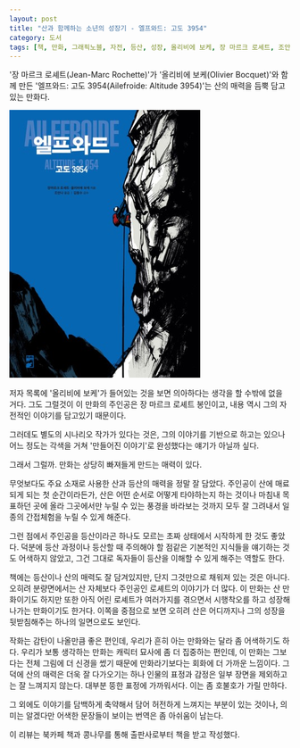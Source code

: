 ```yaml
---
layout: post
title: "산과 함께하는 소년의 성장기 - 엘프와드: 고도 3954"
category: 도서
tags: [책, 만화, 그래픽노블, 자전, 등산, 성장, 올리비에 보케, 장 마르크 로셰트, 조안나, 김동수, 리리, 북카페 책과 콩나무, 서평]
---
```


'장 마르크 로셰트(Jean-Marc Rochette)'가
'올리비에 보케(Olivier Bocquet)'와 함께 만든
'엘프와드: 고도 3954(Ailefroide: Altitude 3954)'는
산의 매력을 듬뿍 담고있는 만화다.

![표지](/images/book/ailefroide-altitude-3954-comic-book-h480.jpg)

저자 목록에 '올리비에 보케'가 들어있는 것을 보면 의아하다는 생각을 할 수밖에 없을 거다.
그도 그럴것이 이 만화의 주인공은 장 마르크 로셰트 봉인이고,
내용 역시 그의 자전적인 이야기를 담고있기 때문이다.

그러데도 별도의 시나리오 작가가 있다는 것은,
그의 이야기를 기반으로 하고는 있으나
어느 정도는 각색을 거쳐 '만들어진 이야기'로 완성했다는 얘기가 아닐까 싶다.

그래서 그럴까.
만화는 상당히 빠져들게 만드는 매력이 있다.

무엇보다도 주요 소재로 사용한 산과 등산의 매력을 정말 잘 담았다.
주인공이 산에 매료되게 되는 첫 순간이라든가,
산은 어떤 순서로 어떻게 타야하는지 하는 것이나
마침내 목표하던 곳에 올라 그곳에서만 누릴 수 있는 풍경을 바라보는 것까지 모두 잘 그려내서
일종의 간접체험을 누릴 수 있게 해준다.

그런 점에서 주인공을 등산이라곤 하나도 모르는 초짜 상태에서 시작하게 한 것도 좋았다.
덕분에 등산 과정이나 등산할 때 주의해야 할 점같은 기본적인 지식들을 얘기하는 것도 어색하지 않았고,
그건 그대로 독자들이 등산을 이해할 수 있게 해주는 역할도 한다.

책에는 등산이나 산의 매력도 잘 담겨있지만,
단지 그것만으로 채워져 있는 것은 아니다.
오히려 분량면에서는 산 자체보다 주인공인 로셰트의 이야기가 더 많다.
이 만화는 산 만화이기도 하지만 또한 아직 어린 로셰트가 여러가지를 겪으면서 시행착오를 하고 성장해나가는 만화이기도 한거다.
이쪽을 중점으로 보면 오히려 산은 어디까지나 그의 성장을 뒷받침해주는 하나의 일면으로도 보인다.

작화는 감탄이 나올만큼 좋은 편인데,
우리가 흔히 아는 만화와는 달라 좀 어색하기도 하다.
우리가 보통 생각하는 만화는 캐릭터 묘사에 좀 더 집중하는 편인데,
이 만화는 그보다는 전체 그림에 더 신경을 썼기 때문에
만화라기보다는 회화에 더 가까운 느낌이다.
그 덕에 산의 매력은 더욱 잘 다가오기는 하나
인물의 표정과 감정은 일부 장면을 제외하고는 잘 느껴지지 않는다.
대부분 뚱한 표정에 가까워서다.
이는 좀 호불호가 가릴 만하다.

그 외에도 이야기를 담백하게 축약해서 담어 허전하게 느껴지는 부분이 있는 것이나,
의미는 알겠다만 어색한 문장들이 보이는 번역은 좀 아쉬움이 남는다.



<div class="im im-info">
이 리뷰는 북카페 책과 콩나무를 통해 출판사로부터 책을 받고 작성했다.
</div>

